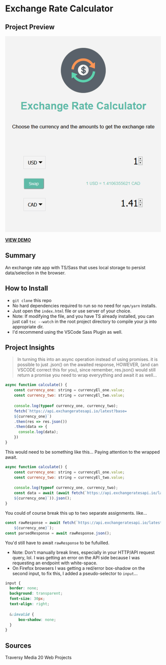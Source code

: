 # Exchange Rate Calculator

## Project Preview
![](exchange-rate.gif)

[**VIEW DEMO**](https://kelenam.github.io/exchange-rate-calculator/)

## Summary
An exchange rate app with TS/Sass that uses local storage to persist data/selection in the browser. 

## How to Install
- `git clone` this repo
- No hard dependencies required to run so no need for `npm/yarn` installs. 
- Just open the `index.html` file or use server of your choice.
- Note: If modifying the file, and you have TS already installed, you can just call `tsc --watch` in the root project directory to compile your js into appropriate dir.
- I'd recommend using the VSCode Sass Plugin as well.  

## Project Insights
> In turning this into an async operation instead of using promises. it is possible to just .json() on the awaited response, HOWEVER, (and can VSCODE correct this for you), since remember, res.json() would still return a promise you need to wrap everyything and await it as well...

```js {6-11}
async function calculate() {
    const currency_one: string = currencyEl_one.value;
    const currency_two: string = currencyEl_two.value;
    
    console.log(typeof currency_one, currency_two);
    fetch(`https://api.exchangeratesapi.io/latest?base=
    ${currency_one}`)
    .then(res => res.json())
    .then(data => {
      console.log(data);
    })
}
```

This would need to be something like this... Paying attention to the wrapped await. 

```js {6-7}
async function calculate() {
    const currency_one: string = currencyEl_one.value;
    const currency_two: string = currencyEl_two.value;
    
    console.log(typeof currency_one, currency_two);
    const data = await (await fetch(`https://api.exchangeratesapi.io/latest?base=
    ${currency_one}`)).json();
}
```
You could of course break this up to two separate assignments. like...
```js
const rawResponse = await fetch(`https://api.exchangeratesapi.io/latest?base=
    ${currency_one}`); 
const parsedResponse = await rawResponse.json();
```
You'd still have to await `rawResponse` to be fufuilled.
 
- Note: Don't manually break lines, especially in your HTTP/API request query, lol. I was getting an error on the API side because I was requesting an endpoint with white-space.
- On Firefox browsers I was getting a red/error box-shadow on the second input, to fix this, I added a pseudo-selector to `input`... 
```scss {7-9}
input {
  border: none;
  background: transparent;
  font-size: 30px;
  text-align: right;

  &:invalid {
      box-shadow: none;
  }
}
```

## Sources
Traversy Media 20 Web Projects